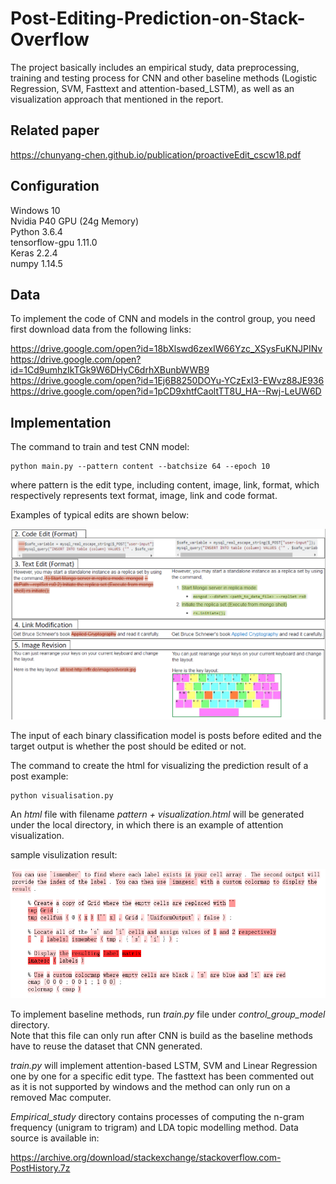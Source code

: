 # Post-Editing-Prediction-on-Stack-Overflow

The project basically includes an empirical study, data preprocessing, training and testing process
for CNN and other baseline methods (Logistic Regression, SVM, Fasttext and attention-based_LSTM), as well
as an visualization approach that mentioned in the report.

## Related paper

https://chunyang-chen.github.io/publication/proactiveEdit_cscw18.pdf

## Configuration 

Windows 10  
Nvidia P40 GPU (24g Memory)  
Python 3.6.4  
tensorflow-gpu 1.11.0  
Keras 2.2.4  
numpy 1.14.5  

## Data

To implement the code of CNN and models in the control group, you need first download data from the following links:

   https://drive.google.com/open?id=18bXlswd6zexIW66Yzc_XSysFuKNJPINv  
   https://drive.google.com/open?id=1Cd9umhzIkTGk9W6DHyC6drhXBunbWWB9  
   https://drive.google.com/open?id=1Ej6B8250DOYu-YCzExI3-EWvz88JE936  
   https://drive.google.com/open?id=1pCD9xhtfCaoltTT8U_HA--Rwj-LeUW6D  

## Implementation

The command to train and test CNN model:

    python main.py --pattern content --batchsize 64 --epoch 10

where pattern is the edit type, including content, image, link, format, which respectively represents text format, 
image, link and code format.

Examples of typical edits are shown below:

![image](https://github.com/u6013686/Post-Editing-Prediction-on-Stack-Overflow/blob/master/edittype.png)

The input of each binary classification model is posts before edited and the target output is whether the post should be edited or not.

The command to create the html for visualizing the prediction result of a post example:

    python visualisation.py

An *html* file with filename *pattern + visualization.html* will be generated under the local directory, in which there is an example of attention visualization.

sample visulization result:

![image](https://github.com/u6013686/Post-Editing-Prediction-on-Stack-Overflow/blob/master/visualization.png)

To implement baseline methods, run *train.py* file under *control_group_model* directory.  
Note that this file can only run after CNN is build as the baseline methods have to reuse the dataset that CNN generated.

*train.py* will implement attention-based LSTM, SVM and Linear Regression one by one for a specific edit type.
The fasttext has been commented out as it is not supported by windows and the method can only run on a removed
Mac computer.

*Empirical_study* directory contains processes of computing the n-gram frequency (unigram to trigram) and LDA topic modelling
method. Data source is available in:

   https://archive.org/download/stackexchange/stackoverflow.com-PostHistory.7z
   


